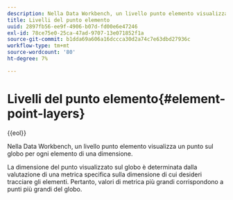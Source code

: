 ```yaml
---
description: Nella Data Workbench, un livello punto elemento visualizza un punto sul globo per ogni elemento di una dimensione.
title: Livelli del punto elemento
uuid: 2897fb56-ee9f-4906-b07d-fd00e6e47246
exl-id: 78ce75e0-25ca-47ad-9707-13e071852f1a
source-git-commit: b1dda69a606a16dccca30d2a74c7e63dbd27936c
workflow-type: tm+mt
source-wordcount: '80'
ht-degree: 7%

---
```


# Livelli del punto elemento{#element-point-layers}

{{eol}}

Nella Data Workbench, un livello punto elemento visualizza un punto sul globo per ogni elemento di una dimensione.

La dimensione del punto visualizzato sul globo è determinata dalla valutazione di una metrica specifica sulla dimensione di cui desideri tracciare gli elementi. Pertanto, valori di metrica più grandi corrispondono a punti più grandi del globo.
